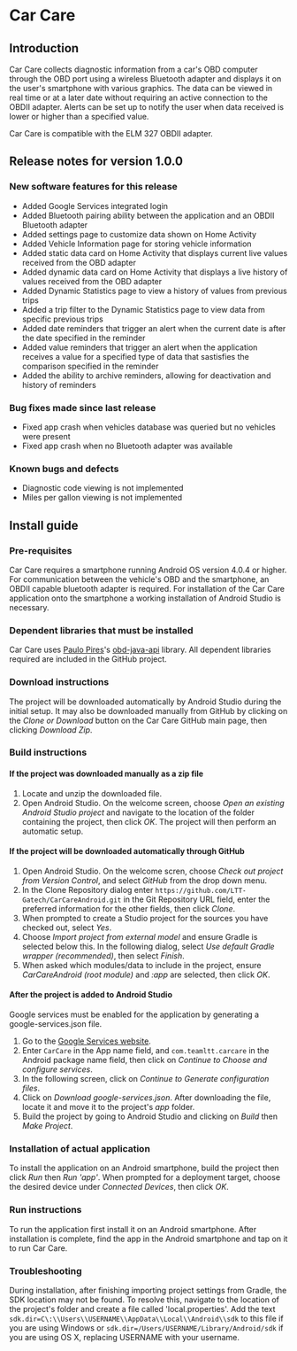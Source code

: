 # Car Care
## Introduction
Car Care collects diagnostic information from a car's OBD computer through the OBD port using a wireless Bluetooth adapter and displays it on the user's smartphone with various graphics. The data can be viewed in real time or at a later date without requiring an active connection to the OBDII adapter. Alerts can be set up to notify the user when data received is lower or higher than a specified value.

Car Care is compatible with the ELM 327 OBDII adapter.

## Release notes for version 1.0.0
### New software features for this release
* Added Google Services integrated login
* Added Bluetooth pairing ability between the application and an OBDII Bluetooth adapter
* Added settings page to customize data shown on Home Activity
* Added Vehicle Information page for storing vehicle information
* Added static data card on Home Activity that displays current live values received from the OBD adapter
* Added dynamic data card on Home Activity that displays a live history of values received from the OBD adapter
* Added Dynamic Statistics page to view a history of values from previous trips
* Added a trip filter to the Dynamic Statistics page to view data from specific previous trips
* Added date reminders that trigger an alert when the current date is after the date specified in the reminder
* Added value reminders that trigger an alert when the application receives a value for a specified type of data that sastisfies the comparison specified in the reminder
* Added the ability to archive reminders, allowing for deactivation and history of reminders

### Bug fixes made since last release
* Fixed app crash when vehicles database was queried but no vehicles were present
* Fixed app crash when no Bluetooth adapter was available

### Known bugs and defects
* Diagnostic code viewing is not implemented
* Miles per gallon viewing is not implemented

## Install guide
### Pre-requisites
Car Care requires a smartphone running Android OS version 4.0.4 or higher. For communication between the vehicle's OBD and the smartphone, an OBDII capable bluetooth adapter is required. For installation of the Car Care application onto the smartphone a working installation of Android Studio is necessary.
### Dependent libraries that must be installed
Car Care uses [Paulo Pires](https://about.me/pires)'s [obd-java-api](https://github.com/pires/obd-java-api) library.
All dependent libraries required are included in the GitHub project. 
### Download instructions
The project will be downloaded automatically by Android Studio during the initial setup. It may also be downloaded manually from GitHub by clicking on the *Clone or Download* button on the Car Care GitHub main page, then clicking *Download Zip*.
### Build instructions
#### If the project was downloaded manually as a zip file
1. Locate and unzip the downloaded file.
2. Open Android Studio. On the welcome screen, choose *Open an existing Android Studio project* and navigate to the location of the folder containing the project, then click *OK*. The project will then perform an automatic setup.
#### If the project will be downloaded automatically through GitHub
1. Open Android Studio. On the welcome scren, choose *Check out project from Version Control*, and select *GitHub* from the drop down menu. 
2. In the Clone Repository dialog enter `https://github.com/LTT-Gatech/CarCareAndroid.git` in the Git Repository URL field, enter the preferred information for the other fields, then click *Clone*.
3. When prompted to create a Studio project for the sources you have checked out, select *Yes*.
4. Choose *Import project from external model* and ensure Gradle is selected below this. In the following dialog, select *Use default Gradle wrapper (recommended)*, then select *Finish*. 
5. When asked which modules/data to include in the project, ensure *CarCareAndroid (root module)* and *:app* are selected, then click *OK*.

#### After the project is added to Android Studio
Google services must be enabled for the application by generating a google-services.json file. 
1. Go to the [Google Services website](https://developers.google.com/mobile/add?platform=android&cntapi=signin&cnturl=https:%2F%2Fdevelopers.google.com%2Fidentity%2Fsign-in%2Fandroid%2Fsign-in%3Fconfigured%3Dtrue&cntlbl=Continue%20Adding%20Sign-In). 
2. Enter `CarCare` in the App name field, and `com.teamltt.carcare` in the Android package name field, then click on *Continue to Choose and configure services*. 
3. In the following screen, click on *Continue to Generate configuration files*. 
4. Click on *Download google-services.json*. After downloading the file, locate it and move it to the project's *app* folder. 
5. Build the project by going to Android Studio and clicking on *Build* then *Make Project*.
### Installation of actual application
To install the application on an Android smartphone, build the project then click *Run* then *Run 'app'*. When prompted for a deployment target, choose the desired device under *Connected Devices*, then click *OK*.
### Run instructions
To run the application first install it on an Android smartphone. After installation is complete, find the app in the Android smartphone and tap on it to run Car Care.
### Troubleshooting
During installation, after finishing importing project settings from Gradle, the SDK location may not be found. To resolve this, navigate to the location of the project's folder and create a file called 'local.properties'.  Add the text `sdk.dir=C\:\\Users\\USERNAME\\AppData\\Local\\Android\\sdk` to this file if you are using Windows or `sdk.dir=/Users/USERNAME/Library/Android/sdk` if you are using OS X, replacing USERNAME with your username.
